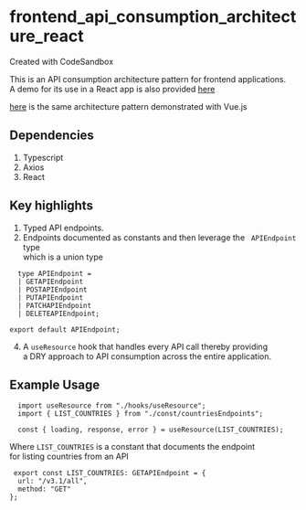 # frontend_api_consumption_architecture_react
Created with CodeSandbox

This is an API consumption architecture pattern for frontend applications. <br>
A demo for its use in a React app is also provided <a href="https://codesandbox.io/s/github/timothyokooboh/frontend_api_consumption_architecture_react" target="_blank">here</a>

<a href="https://github.com/timothyokooboh/frontend_rest_api_consumption_architecture_vue/tree/main/src">here</a> is the same architecture pattern demonstrated with Vue.js

## Dependencies
1. Typescript
2. Axios
3. React

## Key highlights
1. Typed API endpoints.
2. Endpoints documented as constants and then leverage the ` APIEndpoint` type <br>
which is a union type <br>
```
  type APIEndpoint =
  | GETAPIEndpoint
  | POSTAPIEndpoint
  | PUTAPIEndpoint
  | PATCHAPIEndpoint
  | DELETEAPIEndpoint;

export default APIEndpoint;
```
4. A `useResource` hook that handles every API call thereby providing <br> a DRY approach to API consumption
across the entire application.

## Example Usage
```
  import useResource from "./hooks/useResource";
  import { LIST_COUNTRIES } from "./const/countriesEndpoints";

  const { loading, response, error } = useResource(LIST_COUNTRIES);
```
Where `LIST_COUNTRIES` is a constant that documents the endpoint <br>
for listing countries from an API
```
 export const LIST_COUNTRIES: GETAPIEndpoint = {
  url: "/v3.1/all",
  method: "GET"
};
```
